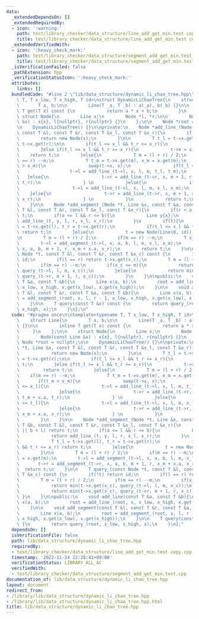 ```yaml
---
data:
  _extendedDependsOn: []
  _extendedRequiredBy:
  - icon: ':warning:'
    path: test/library_checker/data_structure/line_add_get_min.test copy.cpp
    title: test/library_checker/data_structure/line_add_get_min.test copy.cpp
  _extendedVerifiedWith:
  - icon: ':heavy_check_mark:'
    path: test/library_checker/data_structure/segment_add_get_min.test.cpp
    title: test/library_checker/data_structure/segment_add_get_min.test.cpp
  _isVerificationFailed: false
  _pathExtension: hpp
  _verificationStatusIcon: ':heavy_check_mark:'
  attributes:
    links: []
  bundledCode: "#line 2 \"lib/data_structure/dynamic_li_chao_tree.hpp\"\n\ntemplate<typename\
    \ T, T x_low, T x_high, T id>\nstruct DynamicLiChaoTree{\n    struct Line{\n \
    \       T a, b;\n\n        Line(T _a, T _b) : a(_a), b(_b) {}\n\n        inline\
    \ T get(T x) const {\n            return a * x + b;\n        }\n    };\n\n   \
    \ struct Node{\n        Line x;\n        Node *l, *r;\n\n        Node(const Line\
    \ &x) : x{x}, l{nullptr}, r{nullptr} {}\n    };\n\n    Node *root = nullptr;\n\
    \n    DynamicLiChaoTree() {}\n\nprivate:\n    Node *add_line_(Node *t, Line &x,\
    \ const T &l, const T &r, const T &x_l, const T &x_r){\n        if(!t){\n    \
    \        return new Node(x);\n        }\n\n        T t_l = t->x.get(l), t_r =\
    \ t->x.get(r);\n\n        if(t_l <= x_l && t_r <= x_r){\n            return t;\n\
    \        }else if(t_l >= x_l && t_r >= x_r){\n            t->x = x;\n        \
    \    return t;\n        }else{\n            T m = (l + r) / 2;\n            if(m\
    \ == r) --m;\n            T t_m = t->x.get(m), x_m = x.get(m);\n            if(t_m\
    \ > x_m){\n                swap(t->x, x);\n                if(t_l <= x_l){\n \
    \                   t->l = add_line_(t->l, x, l, m, t_l, t_m);\n             \
    \   }else{\n                    t->r = add_line_(t->r, x, m + 1, r, t_m + x.a,\
    \ t_r);\n                } \n            }else{\n                if(x_l <= t_l){\n\
    \                    t->l = add_line_(t->l, x, l, m, x_l, x_m);\n            \
    \    }else{\n                    t->r = add_line_(t->r, x, m + 1, r, x_m + x.a,\
    \ x_r);\n                } \n            }\n            return t;\n        }\n\
    \    }\n\n    Node *add_segment_(Node *t, Line &x, const T &a, const T &b, const\
    \ T &l, const T &r, const T &x_l, const T &x_r){\n        if(r < a || b < l) return\
    \ t;\n        if(a <= l && r <= b){\n            Line y{x};\n            return\
    \ add_line_(t, y, l, r, x_l, x_r);\n        }\n        if(t){\n            T t_l\
    \ = t->x.get(l), t_r = t->x.get(r);\n            if(t_l <= x_l && t_r <= x_r)\
    \ return t;\n        }else{\n            t = new Node(Line(0, id));\n        }\n\
    \n        T m = (l + r) / 2;\n        if(m == r) --m;\n        T x_m = x.get(m);\n\
    \        t->l = add_segment_(t->l, x, a, b, l, m, x_l, x_m);\n        t->r = add_segment_(t->r,\
    \ x, a, b, m + 1, r, x_m + x.a, x_r);\n        return t;\n    }\n\n    T query_(const\
    \ Node *t, const T &l, const T &r, const T &x_c) const {\n        if(!t) return\
    \ id;\n        if(l == r) return t->x.get(x_c);\n        T m = (l + r) / 2;\n\
    \        if(m == r) --m;\n        if(x_c <= m){\n            return min(t->x.get(x_c),\
    \ query_(t->l, l, m, x_c));\n        }else{\n            return min(t->x.get(x_c),\
    \ query_(t->r, m + 1, r, x_c));\n        }\n    }\n\npublic:\n    void add_line(const\
    \ T &a, const T &b){\n        Line x(a, b);\n        root = add_line_(root, x,\
    \ x_low, x_high, x.get(x_low), x.get(x_high));\n    }\n\n    void add_segment(const\
    \ T &l, const T &r, const T &a, const T &b){\n        Line x(a, b);\n        root\
    \ = add_segment_(root, x, l, r - 1, x_low, x_high, x.get(x_low), x.get(x_high));\n\
    \    }\n\n    T query(const T &x) const {\n        return query_(root, x_low,\
    \ x_high, x);\n    }\n};\n"
  code: "#pragma once\n\ntemplate<typename T, T x_low, T x_high, T id>\nstruct DynamicLiChaoTree{\n\
    \    struct Line{\n        T a, b;\n\n        Line(T _a, T _b) : a(_a), b(_b)\
    \ {}\n\n        inline T get(T x) const {\n            return a * x + b;\n   \
    \     }\n    };\n\n    struct Node{\n        Line x;\n        Node *l, *r;\n\n\
    \        Node(const Line &x) : x{x}, l{nullptr}, r{nullptr} {}\n    };\n\n   \
    \ Node *root = nullptr;\n\n    DynamicLiChaoTree() {}\n\nprivate:\n    Node *add_line_(Node\
    \ *t, Line &x, const T &l, const T &r, const T &x_l, const T &x_r){\n        if(!t){\n\
    \            return new Node(x);\n        }\n\n        T t_l = t->x.get(l), t_r\
    \ = t->x.get(r);\n\n        if(t_l <= x_l && t_r <= x_r){\n            return\
    \ t;\n        }else if(t_l >= x_l && t_r >= x_r){\n            t->x = x;\n   \
    \         return t;\n        }else{\n            T m = (l + r) / 2;\n        \
    \    if(m == r) --m;\n            T t_m = t->x.get(m), x_m = x.get(m);\n     \
    \       if(t_m > x_m){\n                swap(t->x, x);\n                if(t_l\
    \ <= x_l){\n                    t->l = add_line_(t->l, x, l, m, t_l, t_m);\n \
    \               }else{\n                    t->r = add_line_(t->r, x, m + 1, r,\
    \ t_m + x.a, t_r);\n                } \n            }else{\n                if(x_l\
    \ <= t_l){\n                    t->l = add_line_(t->l, x, l, m, x_l, x_m);\n \
    \               }else{\n                    t->r = add_line_(t->r, x, m + 1, r,\
    \ x_m + x.a, x_r);\n                } \n            }\n            return t;\n\
    \        }\n    }\n\n    Node *add_segment_(Node *t, Line &x, const T &a, const\
    \ T &b, const T &l, const T &r, const T &x_l, const T &x_r){\n        if(r < a\
    \ || b < l) return t;\n        if(a <= l && r <= b){\n            Line y{x};\n\
    \            return add_line_(t, y, l, r, x_l, x_r);\n        }\n        if(t){\n\
    \            T t_l = t->x.get(l), t_r = t->x.get(r);\n            if(t_l <= x_l\
    \ && t_r <= x_r) return t;\n        }else{\n            t = new Node(Line(0, id));\n\
    \        }\n\n        T m = (l + r) / 2;\n        if(m == r) --m;\n        T x_m\
    \ = x.get(m);\n        t->l = add_segment_(t->l, x, a, b, l, m, x_l, x_m);\n \
    \       t->r = add_segment_(t->r, x, a, b, m + 1, r, x_m + x.a, x_r);\n      \
    \  return t;\n    }\n\n    T query_(const Node *t, const T &l, const T &r, const\
    \ T &x_c) const {\n        if(!t) return id;\n        if(l == r) return t->x.get(x_c);\n\
    \        T m = (l + r) / 2;\n        if(m == r) --m;\n        if(x_c <= m){\n\
    \            return min(t->x.get(x_c), query_(t->l, l, m, x_c));\n        }else{\n\
    \            return min(t->x.get(x_c), query_(t->r, m + 1, r, x_c));\n       \
    \ }\n    }\n\npublic:\n    void add_line(const T &a, const T &b){\n        Line\
    \ x(a, b);\n        root = add_line_(root, x, x_low, x_high, x.get(x_low), x.get(x_high));\n\
    \    }\n\n    void add_segment(const T &l, const T &r, const T &a, const T &b){\n\
    \        Line x(a, b);\n        root = add_segment_(root, x, l, r - 1, x_low,\
    \ x_high, x.get(x_low), x.get(x_high));\n    }\n\n    T query(const T &x) const\
    \ {\n        return query_(root, x_low, x_high, x);\n    }\n};"
  dependsOn: []
  isVerificationFile: false
  path: lib/data_structure/dynamic_li_chao_tree.hpp
  requiredBy:
  - test/library_checker/data_structure/line_add_get_min.test copy.cpp
  timestamp: '2022-11-24 22:28:41+09:00'
  verificationStatus: LIBRARY_ALL_AC
  verifiedWith:
  - test/library_checker/data_structure/segment_add_get_min.test.cpp
documentation_of: lib/data_structure/dynamic_li_chao_tree.hpp
layout: document
redirect_from:
- /library/lib/data_structure/dynamic_li_chao_tree.hpp
- /library/lib/data_structure/dynamic_li_chao_tree.hpp.html
title: lib/data_structure/dynamic_li_chao_tree.hpp
---
```

